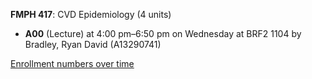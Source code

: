 **FMPH 417**: CVD Epidemiology (4 units)

- **A00** (Lecture) at 4:00 pm–6:50 pm on Wednesday at BRF2 1104 by Bradley, Ryan David (A13290741)

[Enrollment numbers over time](./FMPH417.tsv)
